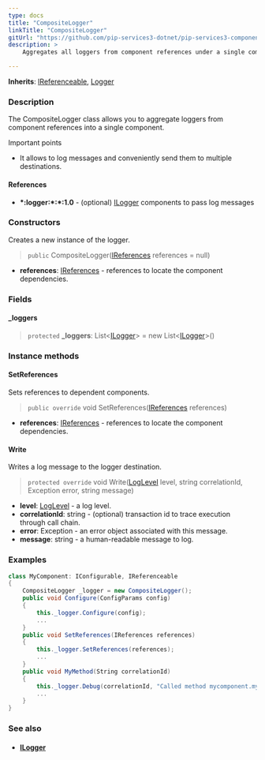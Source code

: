 ```yaml
---
type: docs
title: "CompositeLogger"
linkTitle: "CompositeLogger"
gitUrl: "https://github.com/pip-services3-dotnet/pip-services3-components-dotnet"
description: >
    Aggregates all loggers from component references under a single component.

---
```


**Inherits**: [IReferenceable](../../../commons/refer/ireferenceable), [Logger](../logger)

### Description

The CompositeLogger class allows you to aggregate loggers from component references into a single component.

Important points

- It allows to log messages and conveniently send them to multiple destinations. 

#### References
- **\*:logger:\*:\*:1.0** - (optional) [ILogger](../ilogger) components to pass log messages


### Constructors
Creates a new instance of the logger.

> `public` CompositeLogger([IReferences](../../../commons/refer/ireferences) references = null)

- **references**: [IReferences](../../../commons/refer/ireferences) - references to locate the component dependencies.

### Fields

<span class="hide-title-link">

#### _loggers

> `protected` **_loggers**: List<[ILogger](../ilogger)> = new List<[ILogger](../ilogger)>()

</span>

### Instance methods

#### SetReferences
Sets references to dependent components.

> `public override` void SetReferences([IReferences](../../../commons/refer/ireferences) references)

- **references**: [IReferences](../../../commons/refer/ireferences) - references to locate the component dependencies.

#### Write
Writes a log message to the logger destination.

> `protected override` void Write([LogLevel](../log_level) level, string correlationId, Exception error, string message)

- **level**: [LogLevel](../log_level) - a log level.
- **correlationId**: string - (optional) transaction id to trace execution through call chain.
- **error**: Exception - an error object associated with this message.
- **message**: string - a human-readable message to log.


### Examples
```cs
class MyComponent: IConfigurable, IReferenceable 
{
    CompositeLogger _logger = new CompositeLogger();
    public void Configure(ConfigParams config)
    {
        this._logger.Configure(config);
        ...
    }
    public void SetReferences(IReferences references)
    {
        this._logger.SetReferences(references);
        ...
    }
    public void MyMethod(String correlationId)
    {
        this._logger.Debug(correlationId, "Called method mycomponent.mymethod");
        ...
    }
}
```


### See also
- #### [ILogger](../ilogger)
